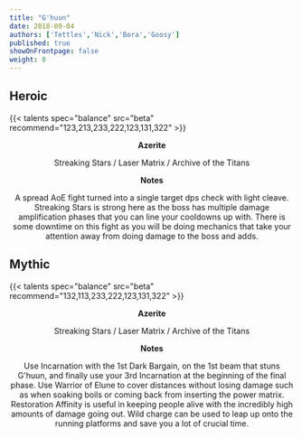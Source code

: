 ```yaml
---
title: "G'huun"
date: 2018-09-04
authors: ['Tettles','Nick','Bora','Goosy']
published: true
showOnFrontpage: false
weight: 8
---
```


## Heroic
{{< talents spec="balance" src="beta" recommend="123,213,233,222,123,131,322" >}}

<center>
<b>Azerite</b>
  
Streaking Stars / Laser Matrix / Archive of the Titans

<b>Notes</b>

A spread AoE fight turned into a single target dps check with light cleave. Streaking Stars is strong here as the boss has multiple damage amplification phases that you can line your cooldowns up with. There is some downtime on this fight as you will be doing mechanics that take your attention away from doing damage to the boss and adds.

</center>


## Mythic
{{< talents spec="balance" src="beta" recommend="132,113,233,222,123,131,322" >}}

<center>
<b>Azerite</b>
  
Streaking Stars / Laser Matrix / Archive of the Titans

<b>Notes</b>

Use Incarnation with the 1st Dark Bargain, on the 1st beam that stuns G'huun, and finally use your 3rd Incarnation at the beginning of the final phase. Use Warrior of Elune to cover distances without losing damage such as when soaking boils or coming back from inserting the power matrix. Restoration Affinity is useful in keeping people alive with the incredibly high amounts of damage going out. Wild charge can be used to leap up onto the running platforms and save you a lot of crucial time. 

</center>
